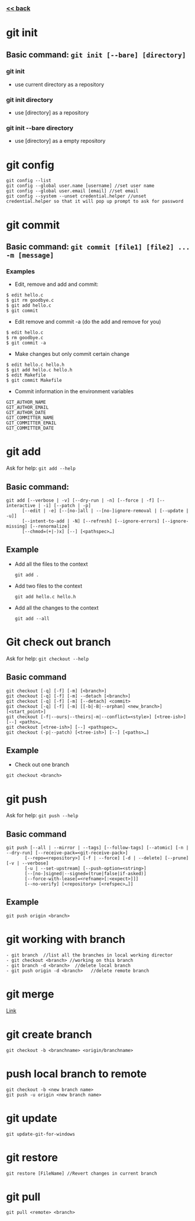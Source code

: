 ###  [<< back](./index.md)
# git init
## Basic command: `git init [--bare] [directory]`
### git init
- use current directory as a repository
  
### git init directory
- use [directory] as a repository
  
### git init --bare directory
- use [directory] as a empty repository

# git config

```
git config --list
git config --global user.name [username] //set user name
git config --global user.email [email] //set email
git config --system --unset credential.helper //unset credential.helper so that it will pop up prompt to ask for password
```

# git commit
## Basic command: `git commit [file1] [file2] ... -m [message]`
### Examples
- Edit, remove and add and commit: 
```
$ edit hello.c
$ git rm goodbye.c
$ git add hello.c
$ git commit
```
- Edit remove and commit -a (do the add and remove for you)
```
$ edit hello.c
$ rm goodbye.c
$ git commit -a
```
- Make changes but only commit certain change
```
$ edit hello.c hello.h
$ git add hello.c hello.h
$ edit Makefile
$ git commit Makefile
```
- Commit information in the environment variables
```
GIT_AUTHOR_NAME
GIT_AUTHOR_EMAIL
GIT_AUTHOR_DATE
GIT_COMMITTER_NAME
GIT_COMMITTER_EMAIL
GIT_COMMITTER_DATE
```

# git add  
Ask for help: `git add --help`
## Basic command:
```
git add [--verbose | -v] [--dry-run | -n] [--force | -f] [--interactive | -i] [--patch | -p]
	  [--edit | -e] [--[no-]all | --[no-]ignore-removal | [--update | -u]]
	  [--intent-to-add | -N] [--refresh] [--ignore-errors] [--ignore-missing] [--renormalize]
	  [--chmod=(+|-)x] [--] [<pathspec>…​]
``` 
## Example
- Add all the files to the context
  ```
  git add .
  ```
- Add two files to the context 
  ```
  git add hello.c hello.h
  ```
- Add all the changes to the context
  ```
  git add --all
  ```
  
# Git check out branch 
Ask for help: `git checkout --help`
## Basic command
```
git checkout [-q] [-f] [-m] [<branch>]
git checkout [-q] [-f] [-m] --detach [<branch>]
git checkout [-q] [-f] [-m] [--detach] <commit>
git checkout [-q] [-f] [-m] [[-b|-B|--orphan] <new_branch>] [<start_point>]
git checkout [-f|--ours|--theirs|-m|--conflict=<style>] [<tree-ish>] [--] <paths>…​
git checkout [<tree-ish>] [--] <pathspec>…​
git checkout (-p|--patch) [<tree-ish>] [--] [<paths>…​]
```
## Example
- Check out one branch
```
git checkout <branch>
```

# git push 
Ask for help: `git push --help`
## Basic command

```
git push [--all | --mirror | --tags] [--follow-tags] [--atomic] [-n | --dry-run] [--receive-pack=<git-receive-pack>]
	   [--repo=<repository>] [-f | --force] [-d | --delete] [--prune] [-v | --verbose]
	   [-u | --set-upstream] [--push-option=<string>]
	   [--[no-]signed|--signed=(true|false|if-asked)]
	   [--force-with-lease[=<refname>[:<expect>]]]
	   [--no-verify] [<repository> [<refspec>…​]]
```
## Example

```
git push origin <branch>
```

# git working with branch

```
- git branch  //list all the branches in local working director
- git checkout <branch> //working on this branch
- git branch -d <branch>  //delete local branch
- git push origin -d <branch>   //delete remote branch
```

# git merge

[Link](https://blog.csdn.net/All_In_gzx_cc/article/details/125482617)

# git create branch

```
git checkout -b <branchname> <origin/branchname>
```
# push local branch to remote

```
git checkout -b <new branch name>
git push -u origin <new branch name>
```

# git update

```
git update-git-for-windows
```

# git restore

```
git restore [FileName] //Revert changes in current branch
```

# git pull

```
git pull <remote> <branch>
```
